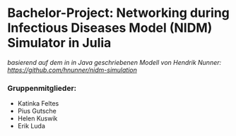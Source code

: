 # Bachelor-Project: Networking during Infectious Diseases Model (NIDM) Simulator in Julia
_basierend auf dem in in Java geschriebenen Modell von Hendrik Nunner: https://github.com/hnunner/nidm-simulation_

### Gruppenmitglieder:
* Katinka Feltes
* Pius Gutsche
* Helen Kuswik
* Erik Luda